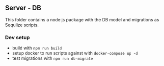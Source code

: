 ## Server - DB

This folder contains a node js package with the DB model and migrations as Sequlize scripts.

### Dev setup

- build with `npm run build`
- setup docker to run scripts against with `docker-compose up -d`
- test migrations with `npm run db-migrate`
